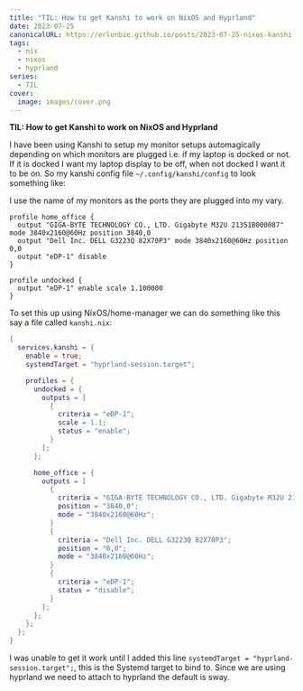 ```yaml
---
title: "TIL: How to get Kanshi to work on NixOS and Hyprland"
date: 2023-07-25
canonicalURL: https://erlonbie.github.io/posts/2023-07-25-nixos-kanshi-and-hyprland
tags:
  - nix
  - nixos
  - hyprland
series:
  - TIL
cover:
  image: images/cover.png
---
```


**TIL: How to get Kanshi to work on NixOS and Hyprland**

I have been using Kanshi to setup my monitor setups automagically depending on which monitors are plugged
i.e. if my laptop is docked or not. If it is docked I want my laptop display to be off, when not docked I want
it to be on. So my kanshi config file `~/.config/kanshi/config` to look something like:

I use the name of my monitors as the ports they are plugged into my vary.

```
profile home_office {
  output "GIGA-BYTE TECHNOLOGY CO., LTD. Gigabyte M32U 21351B000087" mode 3840x2160@60Hz position 3840,0
  output "Dell Inc. DELL G3223Q 82X70P3" mode 3840x2160@60Hz position 0,0
  output "eDP-1" disable
}

profile undocked {
  output "eDP-1" enable scale 1.100000
}
```

To set this up using NixOS/home-manager we can do something like this say a file called `kanshi.nix`:

```nix
{
  services.kanshi = {
    enable = true;
    systemdTarget = "hyprland-session.target";

    profiles = {
      undocked = {
        outputs = [
          {
            criteria = "eDP-1";
            scale = 1.1;
            status = "enable";
          }
        ];
      };

      home_office = {
        outputs = [
          {
            criteria = "GIGA-BYTE TECHNOLOGY CO., LTD. Gigabyte M32U 21351B000087";
            position = "3840,0";
            mode = "3840x2160@60Hz";
          }
          {
            criteria = "Dell Inc. DELL G3223Q 82X70P3";
            position = "0,0";
            mode = "3840x2160@60Hz";
          }
          {
            criteria = "eDP-1";
            status = "disable";
          }
        ];
      };
    };
  };
}
```

I was unable to get it work until I added this line `systemdTarget = "hyprland-session.target";`, this is the
Systemd target to bind to. Since we are using hyprland we need to attach to hyprland the default is sway.
